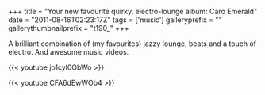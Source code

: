 +++
title = "Your new favourite quirky, electro-lounge album: Caro Emerald"
date = "2011-08-16T02:23:17Z"
tags = ['music']
galleryprefix = ""
gallerythumbnailprefix = "t190_"
+++

A brilliant combination of (my favourites) jazzy lounge, beats and a touch of
electro. And awesome music videos.

{{< youtube jo1cyl0QbWo >}}

{{< youtube CFA6dEwWOb4 >}}


